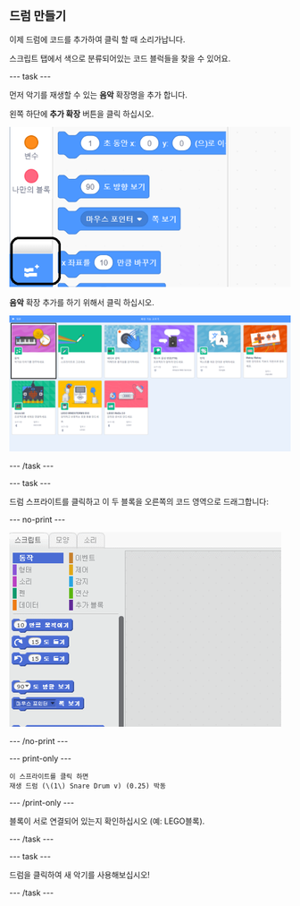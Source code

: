 ## 드럼 만들기

이제 드럼에 코드를 추가하여 클릭 할 때 소리가납니다.

스크립트 탭에서 색으로 분류되어있는 코드 블럭들을 찾을 수 있어요.

--- task ---

먼저 악기를 재생할 수 있는 **음악** 확장명을 추가 합니다.

왼쪽 하단에 **추가 확장** 버튼을 클릭 하십시오.

![강조된 확장 버튼 추가합니다](images/add-extension-annotated.png)

**음악** 확장 추가를 하기 위해서 클릭 하십시오.

![강조된 펜 확장](images/click-music-annotated.png)

--- /task ---

--- task --- 

드럼 스프라이트를 클릭하고 이 두 블록을 오른쪽의 코드 영역으로 드래그합니다:

--- no-print ---

![스크린샷](images/connect-block.gif)

--- /no-print ---

--- print-only ---

```blocks3
이 스프라이트를 클릭 하면
재생 드럼 (\(1\) Snare Drum v) (0.25) 박동
```

--- /print-only ---

블록이 서로 연결되어 있는지 확인하십시오 (예: LEGO블록).

--- /task ---

--- task --- 

드럼을 클릭하여 새 악기를 사용해보십시오! 

--- /task ---